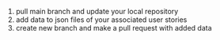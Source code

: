 1. pull main branch and update your local repository
2. add data to json files of your associated user stories
3. create new branch and make a pull request with added data